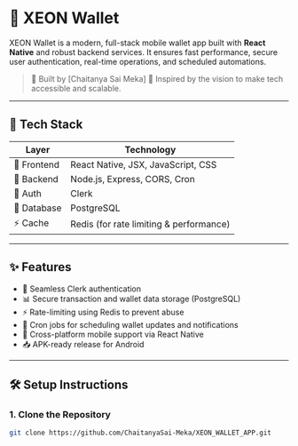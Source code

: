 # 💼 XEON Wallet

XEON Wallet is a modern, full-stack mobile wallet app built with **React Native** and robust backend services. It ensures fast performance, secure user authentication, real-time operations, and scheduled automations.

> 📱 Built by [Chaitanya Sai Meka]
> 🧠 Inspired by the vision to make tech accessible and scalable.

---

## 🚀 Tech Stack

| Layer        | Technology                              |
|--------------|------------------------------------------|
| 📱 Frontend  | React Native, JSX, JavaScript, CSS       |
| 🧠 Backend   | Node.js, Express, CORS, Cron              |
| 🔐 Auth      | Clerk                                     |
| 🧩 Database  | PostgreSQL                                |
| ⚡ Cache     | Redis (for rate limiting & performance)   |

---

## ✨ Features

- 🔐 Seamless Clerk authentication
- 📊 Secure transaction and wallet data storage (PostgreSQL)
- ⚡ Rate-limiting using Redis to prevent abuse
- 📆 Cron jobs for scheduling wallet updates and notifications
- 🔁 Cross-platform mobile support via React Native
- 📥 APK-ready release for Android

---

## 🛠️ Setup Instructions

### 1. Clone the Repository
```bash
git clone https://github.com/ChaitanyaSai-Meka/XEON_WALLET_APP.git

